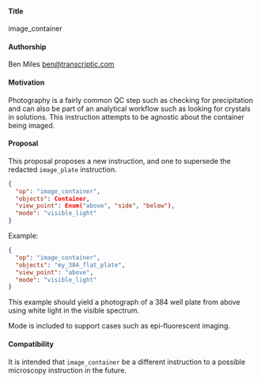 #### **Title**
image_container

#### **Authorship**
Ben Miles ben@transcriptic.com

#### **Motivation**
Photography is a fairly common QC step such as checking for precipitation and can also be part of an analytical workflow such as looking for crystals in solutions. This instruction attempts to be agnostic about the container being imaged.

#### **Proposal**

This proposal proposes a new instruction, and one to supersede the redacted `image_plate` instruction.

```json
{
  "op": "image_container",
  "objects": Container,
  "view_point": Enum("above", "side", "below"),
  "mode": "visible_light"
}
```

Example:

```json
{
  "op": "image_container",
  "objects": "my_384_flat_plate",
  "view_point": "above",
  "mode": "visible_light"
}
```

This example should yield a photograph of a 384 well plate from above using white light in the visible spectrum.

Mode is included to support cases such as epi-fluorescent imaging.

#### **Compatibility**
It is intended that `image_container` be a different instruction to a possible microscopy instruction in the future.
